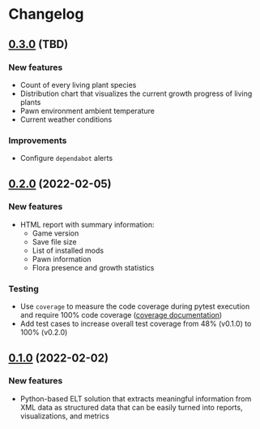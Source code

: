 # Changelog

## [0.3.0](https://github.com/stone-tech-inc/rimhistory/tree/0.3.0) (TBD)

### New features

* Count of every living plant species
* Distribution chart that visualizes the current growth progress of living plants
* Pawn environment ambient temperature
* Current weather conditions

### Improvements

* Configure `dependabot` alerts

## [0.2.0](https://github.com/stone-tech-inc/rimhistory/tree/0.2.0) (2022-02-05)

### New features

* HTML report with summary information:
  * Game version
  * Save file size
  * List of installed mods
  * Pawn information
  * Flora presence and growth statistics

### Testing

* Use `coverage` to measure the code coverage during pytest execution and require 100% code coverage ([coverage documentation](https://coverage.readthedocs.io/en/6.3.1/))
* Add test cases to increase overall test coverage from 48% (v0.1.0) to 100% (v0.2.0)

## [0.1.0](https://github.com/stone-tech-inc/rimhistory/tree/0.1.0) (2022-02-02)

### New features

* Python-based ELT solution that extracts meaningful information from XML data as structured data that can be easily turned into reports, visualizations, and metrics
